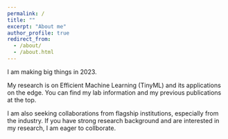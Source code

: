 ```yaml
---
permalink: /
title: ""
excerpt: "About me"
author_profile: true
redirect_from: 
  - /about/
  - /about.html
---
```


I am making big things in 2023.

My research is on Efficient Machine Learning (TinyML) and its applications on the edge. You can find my lab information and my previous publications at the top. 

I am also seeking collaborations from flagship institutions, especially from the industry. If you have strong research background and are interested in my research, I am eager to collborate. 



